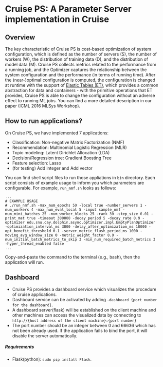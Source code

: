 # Cruise PS: A Parameter Server implementation in Cruise

## Overview

The key characteristic of Cruise PS is cost-based optimization of system configuration, which is defined as the number of servers (S), the number of workers (W), the distribution of training data (D), and the distribution of model data (M). Cruise PS collects metrics related to the performance from a running job, and the Optimizer captures the relationship between the system configuration and the performance (in terms of running time).
After the (near-)optimal configuration is computed, the configuration is changed at runtime with the support of [Elastic Tables (ET)](https://github.com/snuspl/cay/tree/master/services/et), which provides a common abstraction for data and containers - with the primitive operations that ET provides, Cruise PS is able to change the configuration without an adverse effect to running ML jobs.
You can find a more detailed description in our paper (ICML 2016 MLSys Workshop).


## How to run applications?

On Cruise PS, we have implemented 7 applications:
* Classification: Non-negative Matrix Factorization (NMF)
* Recommendation: Multinomial Logistic Regression (MLR)
* Topic modeling: Latent Dirichlet Allocation (LDA)
* Decision/Regression tree: Gradient Boosting Tree
* Feature selection: Lasso
* (for testing) Add integer and Add vector

You can find shell script files to run those appliations in `bin` directory. Each script consists of example usage to inform you which parameters are configurable. For example, `run_nmf.sh` looks as follows:
```
...
# EXAMPLE USAGE
# ./run_nmf.sh -max_num_epochs 50 -local true -number_servers 1 -num_workers 4 -max_num_eval_local 5 -input sample_nmf -num_mini_batches 25 -num_worker_blocks 25 -rank 30 -step_size 0.01 -print_mat true -timeout 300000 -decay_period 5 -decay_rate 0.9 -optimizer edu.snu.cay.dolphin.async.optimizer.impl.EmptyPlanOptimizer -optimization_interval_ms 3000 -delay_after_optimization_ms 10000 -opt_benefit_threshold 0.1 -server_metric_flush_period_ms 1000 -moving_avg_window_size 0 -metric_weight_factor 0.0 -num_initial_batch_metrics_to_skip 3 -min_num_required_batch_metrics 3 -hyper_thread_enabled false
...
```

Copy-and-paste the command to the terminal (e.g., bash), then the application will run.

## Dashboard

- Cruise PS provides a dashboard service which visualizes the procedure of cruise applications.
- Dashboard service can be activated by adding `-dashboard {port number for the dashboard}`.
- A dashboard server(flask) will be established on the client machine and other machines can access
  the visualized data by connecting to `http://{host address of the client machine}:{port number}`
- The port number should be an integer between 0 and 66636 which has not been already used. If the
  application fails to bind the port, it will disable the server automatically.
  
##### Requirements
  - Flask(python): `sudo pip install Flask`.
